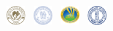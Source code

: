 
<div align="center"> &nbsp; 
  <img src="/images/seal-biola.png" alt="Biola U" align="center" hspace="5px" width="50" height="50"> &nbsp; 
  <img src="/images/seal-thi.png" alt="Torrey Honors" align="center" hspace="5px" width="50" height="50"> &nbsp; 
  <img src="/images/seal-balamand.png" alt="Balamand" align="center" hspace="5px" width="50" height="50"> &nbsp; 
  <img src="/images/seal-uk.png" alt="Kentucky" align="center" hspace="5px" width="50" height="50"> &nbsp; 
</div>